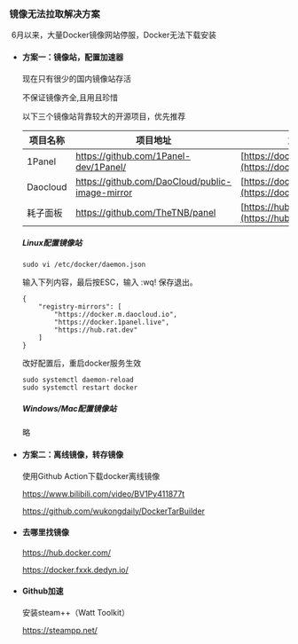### **镜像无法拉取解决方案**

​	6月以来，大量Docker镜像网站停服，Docker无法下载安装

- #### 方案一：镜像站，配置加速器

    现在只有很少的国内镜像站存活

    不保证镜像齐全,且用且珍惜

    以下三个镜像站背靠较大的开源项目，优先推荐	

    | 项目名称 | 项目地址                                        | 加速地址                                                     |
    | -------- | ----------------------------------------------- | ------------------------------------------------------------ |
    | 1Panel   | https://github.com/1Panel-dev/1Panel/           | [https://docker.1panel.live](https://docker.1panel.live/)    |
    | Daocloud | https://github.com/DaoCloud/public-image-mirror | [https://docker.m.daocloud.io](https://docker.m.daocloud.io/) |
    | 耗子面板 | https://github.com/TheTNB/panel                 | [https://hub.rat.dev](https://hub.rat.dev/)                  |
    
    ##### Linux配置镜像站

    ```shell
    sudo vi /etc/docker/daemon.json
    ```
    
    输入下列内容，最后按ESC，输入 :wq! 保存退出。

    ```shell
    {
        "registry-mirrors": [
            "https://docker.m.daocloud.io",
            "https://docker.1panel.live",
            "https://hub.rat.dev"
        ]
    }
    ```

    改好配置后，重启docker服务生效

    ```shell
    sudo systemctl daemon-reload
    sudo systemctl restart docker
    ```

    ##### 	Windows/Mac配置镜像站

    略

- #### 方案二：离线镜像，转存镜像

    使用Github Action下载docker离线镜像 

    https://www.bilibili.com/video/BV1Py411877t

    https://github.com/wukongdaily/DockerTarBuilder

- #### 去哪里找镜像

    https://hub.docker.com/

    https://docker.fxxk.dedyn.io/

- #### Github加速

    安装steam++（Watt Toolkit）

    https://steampp.net/


